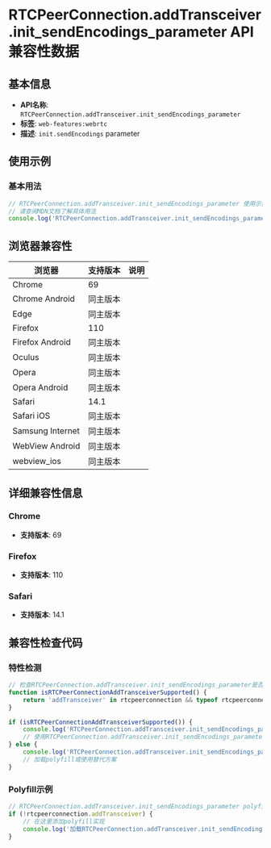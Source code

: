 # RTCPeerConnection.addTransceiver.init_sendEncodings_parameter API 兼容性数据

## 基本信息

- **API名称**: `RTCPeerConnection.addTransceiver.init_sendEncodings_parameter`
- **标签**: `web-features:webrtc`
- **描述**: `init.sendEncodings` parameter

## 使用示例

### 基本用法

```javascript
// RTCPeerConnection.addTransceiver.init_sendEncodings_parameter 使用示例
// 请查阅MDN文档了解具体用法
console.log('RTCPeerConnection.addTransceiver.init_sendEncodings_parameter API');
```

## 浏览器兼容性

| 浏览器 | 支持版本 | 说明 |
|--------|----------|------|
| Chrome | 69 |  |
| Chrome Android | 同主版本 |  |
| Edge | 同主版本 |  |
| Firefox | 110 |  |
| Firefox Android | 同主版本 |  |
| Oculus | 同主版本 |  |
| Opera | 同主版本 |  |
| Opera Android | 同主版本 |  |
| Safari | 14.1 |  |
| Safari iOS | 同主版本 |  |
| Samsung Internet | 同主版本 |  |
| WebView Android | 同主版本 |  |
| webview_ios | 同主版本 |  |

## 详细兼容性信息

### Chrome

- **支持版本**: 69

### Firefox

- **支持版本**: 110

### Safari

- **支持版本**: 14.1

## 兼容性检查代码

### 特性检测

```javascript
// 检查RTCPeerConnection.addTransceiver.init_sendEncodings_parameter是否支持
function isRTCPeerConnectionAddTransceiverSupported() {
    return 'addTransceiver' in rtcpeerconnection && typeof rtcpeerconnection.addTransceiver === 'function';
}

if (isRTCPeerConnectionAddTransceiverSupported()) {
    console.log('RTCPeerConnection.addTransceiver.init_sendEncodings_parameter 支持');
    // 使用RTCPeerConnection.addTransceiver.init_sendEncodings_parameter
} else {
    console.log('RTCPeerConnection.addTransceiver.init_sendEncodings_parameter 不支持，需要polyfill');
    // 加载polyfill或使用替代方案
}
```

### Polyfill示例

```javascript
// RTCPeerConnection.addTransceiver.init_sendEncodings_parameter polyfill
if (!rtcpeerconnection.addTransceiver) {
    // 在这里添加polyfill实现
    console.log('加载RTCPeerConnection.addTransceiver.init_sendEncodings_parameter polyfill');
}
```


